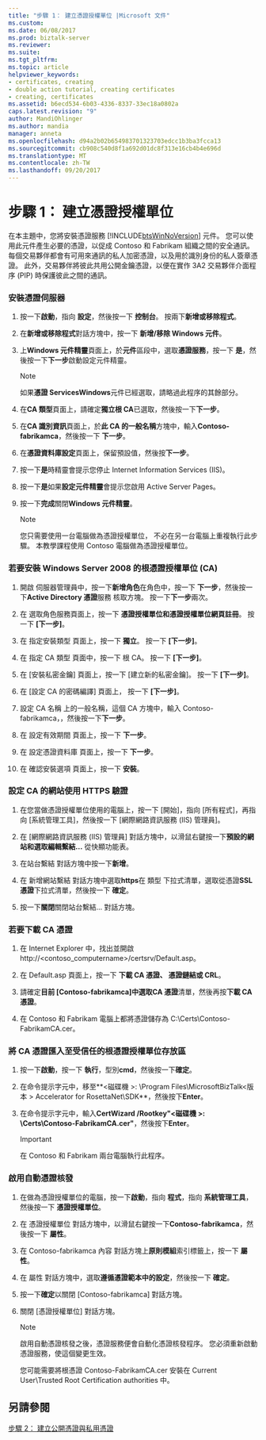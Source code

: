 ```yaml
---
title: "步驟 1： 建立憑證授權單位 |Microsoft 文件"
ms.custom: 
ms.date: 06/08/2017
ms.prod: biztalk-server
ms.reviewer: 
ms.suite: 
ms.tgt_pltfrm: 
ms.topic: article
helpviewer_keywords:
- certificates, creating
- double action tutorial, creating certificates
- creating, certificates
ms.assetid: b6ecd534-6b03-4336-8337-33ec18a0802a
caps.latest.revision: "9"
author: MandiOhlinger
ms.author: mandia
manager: anneta
ms.openlocfilehash: d94a2b02b654983701323703edcc1b3ba3fcca13
ms.sourcegitcommit: cb908c540d8f1a692d01dc8f313e16cb4b4e696d
ms.translationtype: MT
ms.contentlocale: zh-TW
ms.lasthandoff: 09/20/2017
---
```

# <a name="step-1-creating-a-certification-authority"></a>步驟 1： 建立憑證授權單位
在本主題中，您將安裝憑證服務 [!INCLUDE[btsWinNoVersion](../../includes/btswinnoversion-md.md)] 元件。 您可以使用此元件產生必要的憑證，以促成 Contoso 和 Fabrikam 組織之間的安全通訊。 每個交易夥伴都會有可用來通訊的私人加密憑證，以及用於識別身份的私人簽章憑證。 此外，交易夥伴將彼此共用公開金鑰憑證，以便在實作 3A2 交易夥伴介面程序 (PIP) 時保護彼此之間的通訊。  
  
### <a name="to-install-the-certificate-server"></a>安裝憑證伺服器  
  
1.  按一下**啟動**，指向 **設定**，然後按一下 **控制台**。 按兩下**新增或移除程式**。  
  
2.  在**新增或移除程式**對話方塊中，按一下 **新增/移除 Windows 元件**。  
  
3.  上**Windows 元件精靈**頁面上，於**元件**區段中，選取**憑證服務**，按一下 **是**，然後按一下**下一步**啟動設定元件精靈。  
  
    > [!NOTE]
    >  如果**憑證 ServicesWindows**元件已經選取，請略過此程序的其餘部分。  
  
4.  在**CA 類型**頁面上，請確定**獨立根 CA**已選取，然後按一下**下一步**。  
  
5.  在**CA 識別資訊**頁面上，於**此 CA 的一般名稱**方塊中，輸入**Contoso-fabrikamca**，然後按一下 **下一步**。  
  
6.  在**憑證資料庫設定**頁面上，保留預設值，然後按**下一步**。  
  
7.  按一下**是**時精靈會提示您停止 Internet Information Services (IIS)。  
  
8.  按一下**是**如果**設定元件精靈**會提示您啟用 Active Server Pages。  
  
9. 按一下**完成**關閉**Windows 元件精靈**。  
  
    > [!NOTE]
    >  您只需要使用一台電腦做為憑證授權單位， 不必在另一台電腦上重複執行此步驟。 本教學課程使用 Contoso 電腦做為憑證授權單位。  
  
### <a name="to-install-a-root-certification-authority-ca-for-windows-server-2008"></a>若要安裝 Windows Server 2008 的根憑證授權單位 (CA)  
  
1.  開啟 伺服器管理員中，按一下**新增角色**在角色中，按一下 **下一步**，然後按一下**Active Directory 憑證**服務 核取方塊。 按一下**下一步**兩次。  
  
2.  在 選取角色服務頁面上，按一下 **憑證授權單位和憑證授權單位網頁註冊**。 按一下 **[下一步]**。  
  
3.  在 指定安裝類型 頁面上，按一下 **獨立**。 按一下 **[下一步]**。  
  
4.  在 指定 CA 類型 頁面中，按一下 根 CA。 按一下 **[下一步]**。  
  
5.  在 [安裝私密金鑰] 頁面上，按一下 [建立新的私密金鑰]。 按一下 **[下一步]**。  
  
6.  在 [設定 CA 的密碼編譯] 頁面上， 按一下 **[下一步]**。  
  
7.  設定 CA 名稱 上的一般名稱，這個 CA 方塊中，輸入 Contoso-fabrikamca，，然後按一下**下一步**。  
  
8.  在 設定有效期間 頁面上，按一下 **下一步**。  
  
9. 在 設定憑證資料庫 頁面上，按一下 **下一步**。  
  
10. 在 確認安裝選項 頁面上，按一下 **安裝**。  
  
### <a name="configuring-the-web-site-for-the-ca-to-use-https-authentication"></a>設定 CA 的網站使用 HTTPS 驗證  
  
1.  在您當做憑證授權單位使用的電腦上，按一下 [開始]，指向 [所有程式]，再指向 [系統管理工具]，然後按一下 [網際網路資訊服務 (IIS) 管理員]。  
  
2.  在 [網際網路資訊服務 (IIS) 管理員] 對話方塊中，以滑鼠右鍵按一下**預設的網站和選取編輯繫結...** 從快顯功能表。  
  
3.  在站台繫結 對話方塊中按一下**新增**。  
  
4.  在 新增網站繫結 對話方塊中選取**https**在 類型 下拉式清單，選取從憑證**SSL 憑證**下拉式清單，然後按一下 **確定**。  
  
5.  按一下**關閉**關閉站台繫結... 對話方塊。  
  
### <a name="to-download-the-ca-certificate"></a>若要下載 CA 憑證  
  
1.  在 Internet Explorer 中，找出並開啟 http://<contoso_computername>/certsrv/Default.asp。  
  
2.  在 Default.asp 頁面上，按一下 **下載 CA 憑證、 憑證鏈結或 CRL**。  
  
3.  請確定**目前 [Contoso-fabrikamca]**中選取**CA 憑證**清單，然後再按**下載 CA 憑證**。  
  
4.  在 Contoso 和 Fabrikam 電腦上都將憑證儲存為 C:\Certs\Contoso-FabrikamCA.cer。  
  
### <a name="to-import-the-ca-certificate-to-the-trusted-root-certification-authorities-store"></a>將 CA 憑證匯入至受信任的根憑證授權單位存放區  
  
1.  按一下**啟動**，按一下 **執行**，型別**cmd**，然後按一下**確定**。  
  
2.  在命令提示字元中，移至**\<磁碟機 >: \Program Files\MicrosoftBizTalk\<版本 > Accelerator for RosettaNet\SDK**，然後按下**Enter**。  
  
3.  在命令提示字元中，輸入**CertWizard /Rootkey"\<磁碟機 >: \Certs\Contoso-FabrikamCA.cer"**，然後按下**Enter**。  
  
    > [!IMPORTANT]
    >  在 Contoso 和 Fabrikam 兩台電腦執行此程序。  
  
### <a name="to-enable-automatic-certificate-issuing"></a>啟用自動憑證核發  
  
1.  在做為憑證授權單位的電腦，按一下**啟動**，指向 **程式**，指向 **系統管理工具**，然後按一下  **憑證授權單位**。  
  
2.  在 憑證授權單位 對話方塊中，以滑鼠右鍵按一下**Contoso-fabrikamca**，然後按一下 **屬性**。  
  
3.  在 Contoso-fabrikamca 內容 對話方塊上**原則模組**索引標籤上，按一下 **屬性**。  
  
4.  在 屬性 對話方塊中，選取**遵循憑證範本中的設定**，然後按一下 **確定**。  
  
5.  按一下**確定**以關閉 [Contoso-fabrikamca] 對話方塊。  
  
6.  關閉 [憑證授權單位] 對話方塊。  
  
    > [!NOTE]
    >  啟用自動憑證核發之後，憑證服務便會自動化憑證核發程序。 您必須重新啟動憑證服務，使這個變更生效。  
    >   
    >  您可能需要將根憑證 Contoso-FabrikamCA.cer 安裝在 Current User\Trusted Root Certification authorities 中。  
  
## <a name="see-also"></a>另請參閱  
 [步驟 2： 建立公開憑證與私用憑證](../../adapters-and-accelerators/accelerator-rosettanet/step-2-creating-public-and-private-certificates.md)